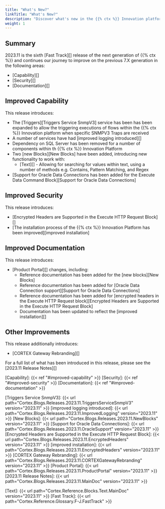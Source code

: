 ```yaml
---
title: "What's New?"
linkTitle: "What's New?"
description: "Discover what's new in the {{% ctx %}} Innovation platform."
weight: 1
---
```


## Summary

2023.11 is the sixth [Fast Track][] release of the next generation of {{% ctx %}} and continues our journey to improve on the previous 7.X generation in the following areas:

* [Capability][]
* [Security][]
* [Documentation][]

## Improved Capability

This release introduces:

* The [Triggers][Triggers Service SnmpV3] service has been has been expanded to allow the triggering executions of flows within the {{% ctx %}} Innovation platform when specific SNMPV3 Traps are received
* A number of services have had [improved logging introduced][]
* Dependency on SQL Server has been removed for a number of components within th {{% ctx %}} Innovation Platform
* Two [new Blocks][New Blocks] have been added, introducing new functionality to work with:
  * [Text][] - Allowing for searching for values within text, using a number of methods e.g. Contains, Pattern Matching, and Regex
* [Support for Oracle Data Connections has been added for the Execute Data Command Block][Support for Oracle Data Connections]

## Improved Security

This release introduces:

* [Encrypted Headers are Supported in the Execute HTTP Request Block][]
* [The installation process of the {{% ctx %}} Innovation Platform has been improved][improved installation]

## Improved Documentation

This release introduces:

* [Product Portal][] changes, including:
  * Reference documentation has been added for the [new blocks][New Blocks]
  * Reference documentation has been added for [Oracle Data Connection support][Support for Oracle Data Connections]
  * Reference documentation has been added for [encrypted headers in the Execute HTTP Request block][Encrypted Headers are Supported in the Execute HTTP Request Block]
  * Documentation has been updated to reflect the [improved installation][]

## Other Improvements

This release additionally introduces:

* [CORTEX Gateway Rebranding][]

For a full list of what has been introduced in this release, please see the [2023.11 Release Notes][]

[Capability]: {{< ref "#improved-capability" >}}
[Security]: {{< ref "#improved-security" >}}
[Documentation]: {{< ref "#improved-documentation" >}}

[Triggers Service SnmpV3]: {{< url path="Cortex.Blogs.Releases.2023.11.TriggersServiceSnmpV3" version="2023.11" >}}
[improved logging introduced]: {{< url path="Cortex.Blogs.Releases.2023.11.ImprovedLogging" version="2023.11" >}}
[New Blocks]: {{< url path="Cortex.Blogs.Releases.2023.11.NewBlocks" version="2023.11" >}}
[Support for Oracle Data Connections]: {{< url path="Cortex.Blogs.Releases.2023.11.OracleSupport" version="2023.11" >}}
[Encrypted Headers are Supported in the Execute HTTP Request Block]: {{< url path="Cortex.Blogs.Releases.2023.11.EncryptedHeaders" version="2023.11" >}}
[improved installation]: {{< url path="Cortex.Blogs.Releases.2023.11.EncryptedHeaders" version="2023.11" >}}
[CORTEX Gateway Rebranding]: {{< url path="Cortex.Blogs.Releases.2023.11.CORTEXGatewayRebranding" version="2023.11" >}}
[Product Portal]: {{< url path="Cortex.Blogs.Releases.2023.11.ProductPortal" version="2023.11" >}}
[2023.11 Release Notes]: {{< url path="Cortex.Blogs.Releases.2023.11.MainDoc" version="2023.11" >}}

[Text]: {{< url path="Cortex.Reference.Blocks.Text.MainDoc" version="2023.11" >}}
[Fast Track]: {{< url path="Cortex.Reference.Glossary.F-J.FastTrack" >}}
